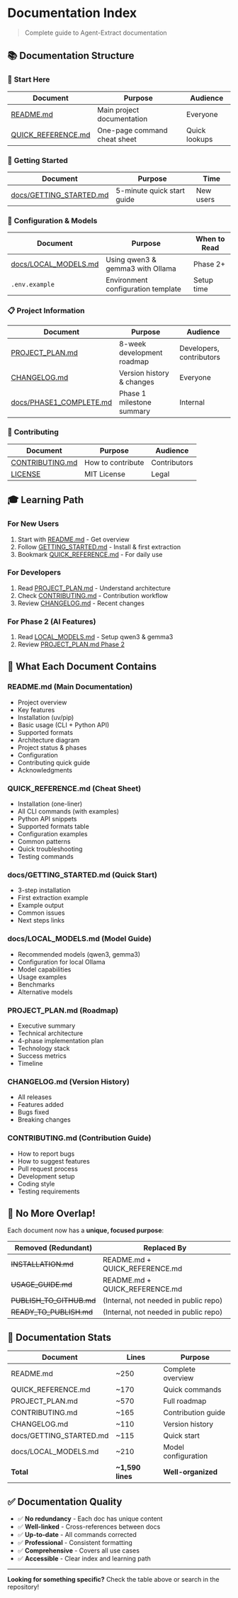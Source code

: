 # Documentation Index

> Complete guide to Agent-Extract documentation

## 📚 Documentation Structure

### 🎯 **Start Here**

| Document | Purpose | Audience |
|----------|---------|----------|
| [README.md](../README.md) | Main project documentation | Everyone |
| [QUICK_REFERENCE.md](../QUICK_REFERENCE.md) | One-page command cheat sheet | Quick lookups |

### 🚀 **Getting Started**

| Document | Purpose | Time |
|----------|---------|------|
| [docs/GETTING_STARTED.md](GETTING_STARTED.md) | 5-minute quick start guide | New users |

### 🤖 **Configuration & Models**

| Document | Purpose | When to Read |
|----------|---------|--------------|
| [docs/LOCAL_MODELS.md](LOCAL_MODELS.md) | Using qwen3 & gemma3 with Ollama | Phase 2+ |
| `.env.example` | Environment configuration template | Setup time |

### 📋 **Project Information**

| Document | Purpose | Audience |
|----------|---------|----------|
| [PROJECT_PLAN.md](../PROJECT_PLAN.md) | 8-week development roadmap | Developers, contributors |
| [CHANGELOG.md](../CHANGELOG.md) | Version history & changes | Everyone |
| [docs/PHASE1_COMPLETE.md](PHASE1_COMPLETE.md) | Phase 1 milestone summary | Internal |

### 🤝 **Contributing**

| Document | Purpose | Audience |
|----------|---------|----------|
| [CONTRIBUTING.md](../CONTRIBUTING.md) | How to contribute | Contributors |
| [LICENSE](../LICENSE) | MIT License | Legal |

## 🎓 Learning Path

### For New Users
1. Start with [README.md](../README.md) - Get overview
2. Follow [GETTING_STARTED.md](GETTING_STARTED.md) - Install & first extraction
3. Bookmark [QUICK_REFERENCE.md](../QUICK_REFERENCE.md) - For daily use

### For Developers
1. Read [PROJECT_PLAN.md](../PROJECT_PLAN.md) - Understand architecture
2. Check [CONTRIBUTING.md](../CONTRIBUTING.md) - Contribution workflow
3. Review [CHANGELOG.md](../CHANGELOG.md) - Recent changes

### For Phase 2 (AI Features)
1. Read [LOCAL_MODELS.md](LOCAL_MODELS.md) - Setup qwen3 & gemma3
2. Review [PROJECT_PLAN.md Phase 2](../PROJECT_PLAN.md#phase-2-ai-intelligence-layer-week-3-4)

## 📖 What Each Document Contains

### README.md (Main Documentation)
- Project overview
- Key features
- Installation (uv/pip)
- Basic usage (CLI + Python API)
- Supported formats
- Architecture diagram
- Project status & phases
- Configuration
- Contributing quick guide
- Acknowledgments

### QUICK_REFERENCE.md (Cheat Sheet)
- Installation (one-liner)
- All CLI commands (with examples)
- Python API snippets
- Supported formats table
- Configuration examples
- Common patterns
- Quick troubleshooting
- Testing commands

### docs/GETTING_STARTED.md (Quick Start)
- 3-step installation
- First extraction example
- Example output
- Common issues
- Next steps links

### docs/LOCAL_MODELS.md (Model Guide)
- Recommended models (qwen3, gemma3)
- Configuration for local Ollama
- Model capabilities
- Usage examples
- Benchmarks
- Alternative models

### PROJECT_PLAN.md (Roadmap)
- Executive summary
- Technical architecture
- 4-phase implementation plan
- Technology stack
- Success metrics
- Timeline

### CHANGELOG.md (Version History)
- All releases
- Features added
- Bugs fixed
- Breaking changes

### CONTRIBUTING.md (Contribution Guide)
- How to report bugs
- How to suggest features
- Pull request process
- Development setup
- Coding style
- Testing requirements

## 🎯 No More Overlap!

Each document now has a **unique, focused purpose**:

| Removed (Redundant) | Replaced By |
|---------------------|-------------|
| ~~INSTALLATION.md~~ | README.md + QUICK_REFERENCE.md |
| ~~USAGE_GUIDE.md~~ | README.md + QUICK_REFERENCE.md |
| ~~PUBLISH_TO_GITHUB.md~~ | (Internal, not needed in public repo) |
| ~~READY_TO_PUBLISH.md~~ | (Internal, not needed in public repo) |

## 📏 Documentation Stats

| Document | Lines | Purpose |
|----------|-------|---------|
| README.md | ~250 | Complete overview |
| QUICK_REFERENCE.md | ~170 | Quick commands |
| PROJECT_PLAN.md | ~570 | Full roadmap |
| CONTRIBUTING.md | ~165 | Contribution guide |
| CHANGELOG.md | ~110 | Version history |
| docs/GETTING_STARTED.md | ~115 | Quick start |
| docs/LOCAL_MODELS.md | ~210 | Model configuration |
| **Total** | **~1,590 lines** | **Well-organized** |

## ✅ Documentation Quality

- ✅ **No redundancy** - Each doc has unique content
- ✅ **Well-linked** - Cross-references between docs
- ✅ **Up-to-date** - All commands corrected
- ✅ **Professional** - Consistent formatting
- ✅ **Comprehensive** - Covers all use cases
- ✅ **Accessible** - Clear index and learning path

---

**Looking for something specific?** Check the table above or search in the repository!

